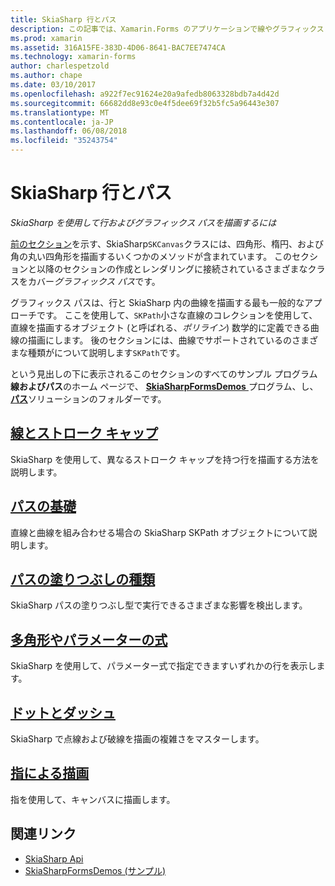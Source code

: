 ```yaml
---
title: SkiaSharp 行とパス
description: この記事では、Xamarin.Forms のアプリケーションで線やグラフィックス パスを描画する SkiaSharp を使用する方法について説明し、サンプル コードを示します。
ms.prod: xamarin
ms.assetid: 316A15FE-383D-4D06-8641-BAC7EE7474CA
ms.technology: xamarin-forms
author: charlespetzold
ms.author: chape
ms.date: 03/10/2017
ms.openlocfilehash: a922f7ec91624e20a9afedb8063328bdb7a4d42d
ms.sourcegitcommit: 66682dd8e93c0e4f5dee69f32b5fc5a96443e307
ms.translationtype: MT
ms.contentlocale: ja-JP
ms.lasthandoff: 06/08/2018
ms.locfileid: "35243754"
---
```

# <a name="skiasharp-lines-and-paths"></a>SkiaSharp 行とパス

_SkiaSharp を使用して行およびグラフィックス パスを描画するには_

[前のセクション](~/xamarin-forms/user-interface/graphics/skiasharp/basics/index.md)を示す、SkiaSharp`SKCanvas`クラスには、四角形、楕円、および角の丸い四角形を描画するいくつかのメソッドが含まれています。 このセクションと以降のセクションの作成とレンダリングに接続されているさまざまなクラスをカバー*グラフィックス パス*です。

グラフィックス パスは、行と SkiaSharp 内の曲線を描画する最も一般的なアプローチです。 ここを使用して、`SKPath`小さな直線のコレクションを使用して、直線を描画するオブジェクト (と呼ばれる、*ポリライン*) 数学的に定義できる曲線の描画にします。 後のセクションには、曲線でサポートされているのさまざまな種類がについて説明します`SKPath`です。

という見出しの下に表示されるこのセクションのすべてのサンプル プログラム**線およびパス**のホーム ページで、 [ **SkiaSharpFormsDemos** ](https://developer.xamarin.com/samples/xamarin-forms/SkiaSharpForms/Demos/)プログラム、し、 [**パス**](https://github.com/xamarin/xamarin-forms-samples/tree/master/SkiaSharpForms/Demos/Demos/SkiaSharpFormsDemos/Paths)ソリューションのフォルダーです。

## <a name="lines-and-stroke-capslinesmd"></a>[線とストローク キャップ](lines.md)

SkiaSharp を使用して、異なるストローク キャップを持つ行を描画する方法を説明します。

## <a name="path-basicspathsmd"></a>[パスの基礎](paths.md)

直線と曲線を組み合わせる場合の SkiaSharp SKPath オブジェクトについて説明します。

## <a name="the-path-fill-typesfill-typesmd"></a>[パスの塗りつぶしの種類](fill-types.md)

SkiaSharp パスの塗りつぶし型で実行できるさまざまな影響を検出します。

## <a name="polylines-and-parametric-equationspolylinesmd"></a>[多角形やパラメーターの式](polylines.md)

SkiaSharp を使用して、パラメーター式で指定できますいずれかの行を表示します。

## <a name="dots-and-dashesdotsmd"></a>[ドットとダッシュ](dots.md)

SkiaSharp で点線および破線を描画の複雑さをマスターします。

## <a name="finger-paintingfinger-paintmd"></a>[指による描画](finger-paint.md)

指を使用して、キャンバスに描画します。


## <a name="related-links"></a>関連リンク

- [SkiaSharp Api](https://developer.xamarin.com/api/root/SkiaSharp/)
- [SkiaSharpFormsDemos (サンプル)](https://developer.xamarin.com/samples/xamarin-forms/SkiaSharpForms/Demos/)
